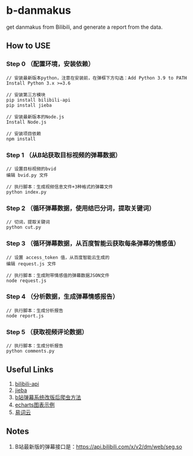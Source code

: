 # b-danmakus
get danmakus from Bilibili, and generate a report from the data.

## How to USE

### Step 0 （配置环境，安装依赖）
```
// 安装最新版本python，注意在安装前，在弹框下方勾选：Add Python 3.9 to PATH
Install Python 3.x >=3.6 

// 安装第三方模块
pip install bilibili-api
pip install jieba

// 安装最新版本的Node.js
Install Node.js

// 安装项目依赖
npm install 
```

### Step 1 （从B站获取目标视频的弹幕数据）
```
// 设置目标视频的bvid
编辑 bvid.py 文件

// 执行脚本：生成视频信息文件+3种格式的弹幕文件
python index.py
```

### Step 2 （循环弹幕数据，使用结巴分词，提取关键词）
```
// 切词，提取关键词
python cut.py
```

### Step 3 （循环弹幕数据，从百度智能云获取每条弹幕的情感值）
```
// 设置 access_token 值，从百度智能云生成的
编辑 request.js 文件

// 执行脚本：生成附带情感值的弹幕数据JSON文件
node request.js
```

### Step 4 （分析数据，生成弹幕情感报告）
```
// 执行脚本：生成分析报告
node report.js
```

### Step 5 （获取视频评论数据）
```
// 执行脚本：生成分析报告
python comments.py
```

## Useful Links
1. [bilibili-api](https://github.com/Passkou/bilibili-api)
2. [jieba](https://github.com/fxsjy/jieba)
3. [b站弹幕系统改版后爬虫方法](https://www.bilibili.com/read/cv9762979/)
4. [echarts图表示例](https://echarts.apache.org/examples/zh/index.html)
5. [易词云](https://www.yciyun.com/)

## Notes
1. B站最新版的弹幕接口是：https://api.bilibili.com/x/v2/dm/web/seg.so
